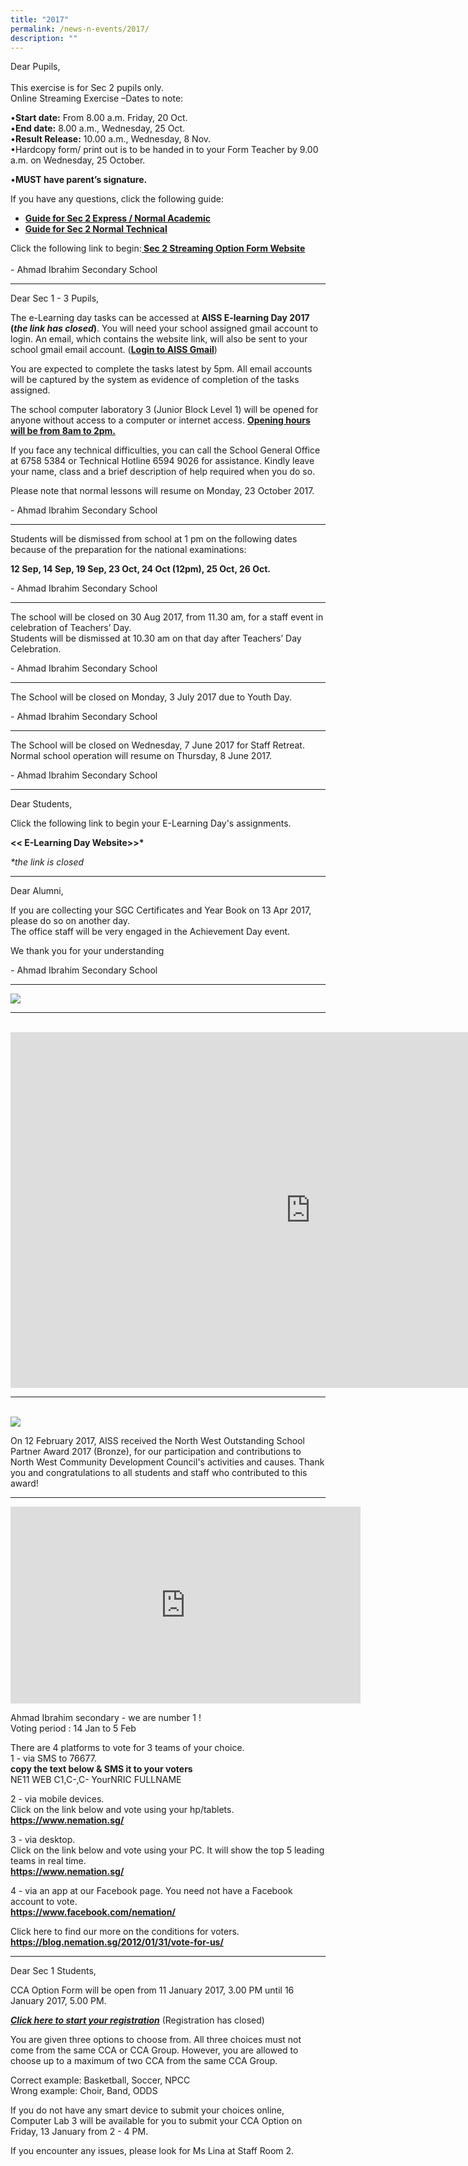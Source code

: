 ```yaml
---
title: "2017"
permalink: /news-n-events/2017/
description: ""
---
```

<p>Dear Pupils,<br /><br />This exercise is for Sec 2 pupils only. <br />Online Streaming Exercise &ndash;Dates to note:</p>
<div>&bull;<strong>Start date:</strong>&nbsp;From 8.00 a.m. Friday, 20 Oct.</div>
<div>&bull;<strong>End date:</strong>&nbsp;8.00 a.m., Wednesday, 25 Oct.</div>
<div>&bull;<strong>Result Release:</strong>&nbsp;10.00 a.m., Wednesday, 8 Nov.</div>
<div>&bull;Hardcopy form/ print out&nbsp;is to be&nbsp;handed in&nbsp;to your Form Teacher&nbsp;by 9.00 a.m. on Wednesday, 25 October.</div>
<p>&bull;<strong>MUST have parent&rsquo;s signature.</strong></p>
<p>If you have any questions, click the following guide:</p>
<ul>
<li><strong><a href="/files/Briefing%20for%20Sec%202E%20&%20NA%20Streaming%20Option%20Exercise_2017_sch%20website.pdf" target="_blank" rel="noopener">Guide for Sec 2 Express / Normal Academic</a></strong></li>
<li><strong><a href="/files/Briefing%20for%20Sec%202NT%20Streaming%20Option%20Exercise_2017_sch%20website.pdf" target="_blank" rel="noopener">Guide for Sec 2 Normal Technical</a></strong></li>
</ul>
<p>Click the following link to begin:<strong><a href="http://tinyurl.com/aiss-streamingex" target="">&nbsp;Sec 2 Streaming Option Form Website</a></strong><br /><br />- Ahmad Ibrahim Secondary School</p>
<hr>
<p>Dear Sec 1 - 3 Pupils,</p>
<p>The e-Learning day tasks can be accessed at&nbsp;<strong>AISS E-learning Day 2017 (<em>the link has closed</em>)</strong>. You will need your school assigned gmail account to login. An email, which contains the website link, will also be sent to your school gmail email account. (<strong><a href="https://accounts.google.com/AccountChooser?sacu=1&amp;continue=http://mail.aiss.edu.sg/&amp;hd=aiss.edu.sg#identifier" target="_blank" rel="noopener">Login to AISS Gmail</a></strong>)</p>
<p>You are expected to complete the tasks latest by 5pm. All email accounts will be captured by the system as evidence of completion of the tasks assigned.</p>
<p>The school computer laboratory 3 (Junior Block Level 1) will be opened for anyone without access to a computer or internet access.&nbsp;<strong><u>Opening hours will be from 8am to 2pm.</u></strong></p>
<p>If you face any technical difficulties, you can call the School General Office at 6758 5384 or Technical Hotline 6594 9026 for assistance. Kindly leave your name, class and a brief description of help required when you do so.</p>
<p>Please note that normal lessons will resume on Monday, 23 October 2017.</p>
<p>- Ahmad Ibrahim Secondary School</p>
<hr>
<p>Students will be dismissed from school at 1 pm on the following dates because of the preparation for the national examinations:</p>
<p><strong>12 Sep, 14 Sep, 19 Sep, 23 Oct, 24 Oct (12pm), 25 Oct, 26 Oct.</strong></p>
<p>- Ahmad Ibrahim Secondary School</p>
<hr>
<p>The school will be closed on 30 Aug 2017, from 11.30 am, for a staff event in celebration of Teachers&rsquo; Day.<br />Students will be dismissed at 10.30 am on that day after Teachers&rsquo; Day Celebration.</p>
<p>- Ahmad Ibrahim Secondary School</p>
<hr>
<p>The School will be closed on Monday, 3 July 2017 due to Youth Day.</p>
<p>- Ahmad Ibrahim Secondary School</p>
<hr>
<p>The School will be closed on Wednesday, 7 June 2017 for Staff Retreat. Normal school operation will resume on Thursday, 8 June 2017.</p>
<p>- Ahmad Ibrahim Secondary School</p>
<hr>
<p>Dear Students,</p>
<p>Click the following link to begin your E-Learning Day's assignments.</p>
<p><strong>&lt;&lt; E-Learning Day Website&gt;&gt;*</strong></p>
<p><em>*the link is closed</em></p>
<hr>
<p>Dear Alumni,</p>
<p>If you are collecting your SGC Certificates and Year Book on 13 Apr 2017, please do so on another day.<br />The office staff will be very engaged in the Achievement Day event.</p>
<p>We thank you for your understanding</p>
<p>- Ahmad Ibrahim Secondary School</p>
<hr>
<img src="/images/17_1.jpg">
<br>
<hr>
<br>
<iframe src="https://docs.google.com/presentation/d/e/2PACX-1vSOWVYjaWLqJW4L0fLD1eQDnJ-lQ0tchh2gDsu98penGV6rqAY3of6fnRQ5hgigikcwY22ahnq4Ca5P/embed?start=false&loop=false&delayms=5000" frameborder="0" width="960" height="569" allowfullscreen="true"></iframe>
<br>
<hr>
<br>
<img src="/images/17_3.jpg">
<p>On 12 February 2017, AISS received the North West Outstanding School Partner Award 2017 (Bronze), for our participation and contributions to North West Community Development Council's activities and causes. Thank you and congratulations to all students and staff who contributed to this award!</p>
<hr>
<div><iframe src="https://www.youtube.com/embed/RP0rOWT2kn8" width="560" height="315" frameborder="0" allowfullscreen="allowfullscreen" data-mce-fragment="1"></iframe></div>
<p>Ahmad Ibrahim secondary - we are number 1 !<br />Voting period : 14 Jan to 5 Feb</p>
<p>There are 4 platforms to vote for 3 teams of your choice.<br />1 - via SMS to 76677.<br /><strong>copy the text below &amp; SMS it to your voters<br /></strong>NE11 WEB C1,C-,C- YourNRIC FULLNAME</p>
<p>2 - via mobile devices.<br />Click on the link below and vote using your hp/tablets.<br /><a href="https://www.nemation.sg/" target=""><strong>https://www.nemation.sg/</strong></a></p>
<p>3 - via desktop.<br />Click on the link below and vote using your PC. It will show the top 5 leading teams in real time.<br /><strong><a href="https://www.nemation.sg/" target="">https://www.nemation.sg/</a></strong></p>
<p>4 - via an app at our Facebook page. You need not have a Facebook account to vote.&nbsp;<br /><strong><a href="https://www.facebook.com/nemation/" target="">https://www.facebook.com/nemation/</a></strong></p>
<p>Click here to find our more on the conditions for voters.<br /><strong><a href="https://blog.nemation.sg/2012/01/31/vote-for-us/" target="_blank" rel="noopener">https://blog.nemation.sg/2012/01/31/vote-for-us/</a></strong></p>
<hr>
<p>Dear Sec 1 Students,</p>
<p>CCA Option Form will be open from 11 January 2017, 3.00 PM until 16 January 2017, 5.00 PM.</p>
<p><em><strong><u>Click here to start your registration</u></strong></em> (Registration has closed)</p>
<p>You are given three options to choose from. All three choices must not come from the same CCA or CCA Group. However, you are allowed to choose up to a maximum of two CCA from the same CCA Group.</p>
<p>Correct example: Basketball, Soccer, NPCC<br />Wrong example: Choir, Band, ODDS</p>
<p>If you do not have any smart device to submit your choices online, Computer Lab 3 will be available for you to submit your CCA Option on Friday, 13 January from 2 - 4 PM.</p>
<p>If you encounter any issues, please look for Ms Lina at Staff Room 2.</p>